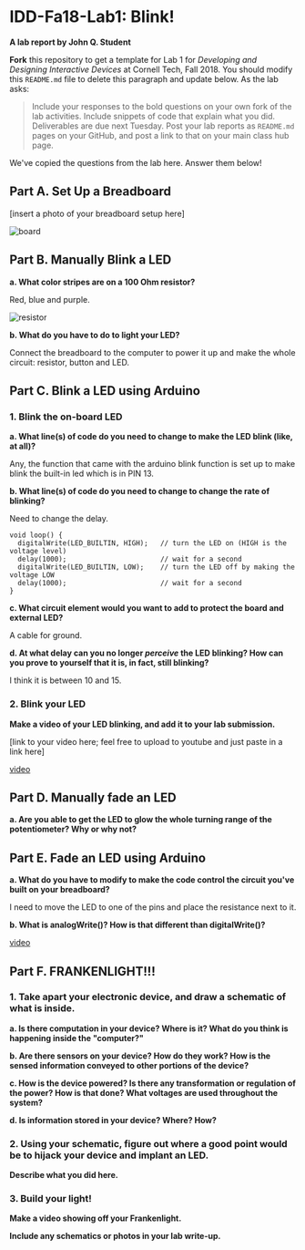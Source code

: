 # IDD-Fa18-Lab1: Blink!

**A lab report by John Q. Student**

**Fork** this repository to get a template for Lab 1 for *Developing and Designing Interactive Devices* at Cornell Tech, Fall 2018. You should modify this `README.md` file to delete this paragraph and update below. As the lab asks:

> Include your responses to the bold questions on your own fork of the lab activities. Include snippets of code that explain what you did. Deliverables are due next Tuesday. Post your lab reports as `README.md` pages on your GitHub, and post a link to that on your main class hub page.

We've copied the questions from the lab here. Answer them below!

## Part A. Set Up a Breadboard

[insert a photo of your breadboard setup here]

![board](https://lh3.googleusercontent.com/QBVr_YLWR0opvDlymsypT3Rq8IWrAtjozOfyw7ZOPUhkioMUJznSfiylTjazM6Pkc2_eqFIaiZMxNzJOqTPqTe4s-H74DnSaG8amYWu0tu633f2E011S8ASJp3hRU57pcBhUS7PoNDI)


## Part B. Manually Blink a LED

**a. What color stripes are on a 100 Ohm resistor?**

Red, blue and purple.

![resistor](https://lh5.googleusercontent.com/QS92IlakxAEJdax2pe1ADKEEZkn0TDNPj26brwFzEXNfm3c1BpvSkSOW-Hhy8XRT1XUqqd9KDkf6u7e4XQHrDDAOjgdtdFDOvnsMxnvdJY8VNIKI_2qZHi8xp6236BYRzsZCCtBm9io)
 
**b. What do you have to do to light your LED?**

Connect the breadboard to the computer to power it up and make the whole circuit: resistor, button and LED.

## Part C. Blink a LED using Arduino

### 1. Blink the on-board LED

**a. What line(s) of code do you need to change to make the LED blink (like, at all)?**

Any, the function that came with the arduino blink function is set up to make blink the
built-in led which is in PIN 13.

**b. What line(s) of code do you need to change to change the rate of blinking?**

Need to change the delay.

```
void loop() {
  digitalWrite(LED_BUILTIN, HIGH);   // turn the LED on (HIGH is the voltage level)
  delay(1000);                       // wait for a second
  digitalWrite(LED_BUILTIN, LOW);    // turn the LED off by making the voltage LOW
  delay(1000);                       // wait for a second
}
```

**c. What circuit element would you want to add to protect the board and external LED?**

A cable for ground.
 
**d. At what delay can you no longer *perceive* the LED blinking? How can you prove to yourself that it is, in fact, still blinking?**

I think it is between 10 and 15. 

### 2. Blink your LED

**Make a video of your LED blinking, and add it to your lab submission.**

[link to your video here; feel free to upload to youtube and just paste in a link here]

[video](https://drive.google.com/file/d/14yd1j7-7b5T6h-tKj72oH3EBcFKSmuV8/view?usp=sharing)


## Part D. Manually fade an LED

**a. Are you able to get the LED to glow the whole turning range of the potentiometer? Why or why not?**


## Part E. Fade an LED using Arduino

**a. What do you have to modify to make the code control the circuit you've built on your breadboard?**

I need to move the LED to one of the pins and place the resistance next to it.

**b. What is analogWrite()? How is that different than digitalWrite()?**

[video](https://drive.google.com/file/d/1KCOaEw5ekHULvaQjFxLA2mKFEii51FsB/view?usp=sharing)

## Part F. FRANKENLIGHT!!!

### 1. Take apart your electronic device, and draw a schematic of what is inside. 

**a. Is there computation in your device? Where is it? What do you think is happening inside the "computer?"**

**b. Are there sensors on your device? How do they work? How is the sensed information conveyed to other portions of the device?**

**c. How is the device powered? Is there any transformation or regulation of the power? How is that done? What voltages are used throughout the system?**

**d. Is information stored in your device? Where? How?**

### 2. Using your schematic, figure out where a good point would be to hijack your device and implant an LED.

**Describe what you did here.**

### 3. Build your light!

**Make a video showing off your Frankenlight.**

**Include any schematics or photos in your lab write-up.**
